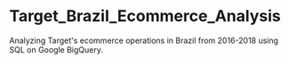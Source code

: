 # Target_Brazil_Ecommerce_Analysis
Analyzing Target's ecommerce operations in Brazil from 2016-2018 using SQL on Google BigQuery.
